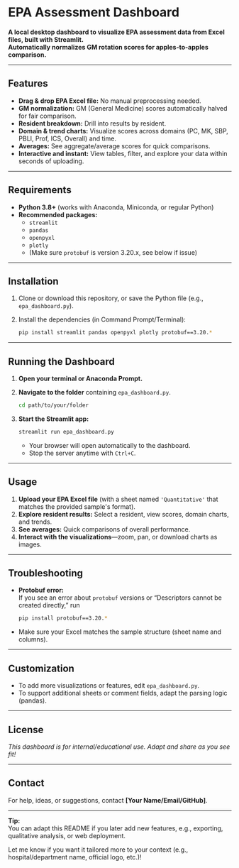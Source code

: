 # EPA Assessment Dashboard

**A local desktop dashboard to visualize EPA assessment data from Excel files, built with Streamlit.**  
**Automatically normalizes GM rotation scores for apples-to-apples comparison.**

***

## Features

- **Drag &amp; drop EPA Excel file:** No manual preprocessing needed.
- **GM normalization:** GM (General Medicine) scores automatically halved for fair comparison.
- **Resident breakdown:** Drill into results by resident.
- **Domain & trend charts:** Visualize scores across domains (PC, MK, SBP, PBLI, Prof, ICS, Overall) and time.
- **Averages:** See aggregate/average scores for quick comparisons.
- **Interactive and instant:** View tables, filter, and explore your data within seconds of uploading.

***

## Requirements

- **Python 3.8+** (works with Anaconda, Miniconda, or regular Python)
- **Recommended packages:**  
    - `streamlit`
    - `pandas`
    - `openpyxl`
    - `plotly`
    - (Make sure `protobuf` is version 3.20.x, see below if issue)

***

## Installation

1. Clone or download this repository, or save the Python file (e.g., `epa_dashboard.py`).
2. Install the dependencies (in Command Prompt/Terminal):

    ```bash
    pip install streamlit pandas openpyxl plotly protobuf==3.20.*
    ```

***

## Running the Dashboard

1. **Open your terminal or Anaconda Prompt.**
2. **Navigate to the folder** containing `epa_dashboard.py`.

    ```bash
    cd path/to/your/folder
    ```

3. **Start the Streamlit app:**

    ```bash
    streamlit run epa_dashboard.py
    ```

    - Your browser will open automatically to the dashboard.
    - Stop the server anytime with `Ctrl+C`.

***

## Usage

1. **Upload your EPA Excel file** (with a sheet named `'Quantitative'` that matches the provided sample's format).
2. **Explore resident results:** Select a resident, view scores, domain charts, and trends.
3. **See averages:** Quick comparisons of overall performance.
4. **Interact with the visualizations**—zoom, pan, or download charts as images.

***

## Troubleshooting

- **Protobuf error:**  
  If you see an error about `protobuf` versions or “Descriptors cannot be created directly,” run

    ```bash
    pip install protobuf==3.20.*
    ```

- Make sure your Excel matches the sample structure (sheet name and columns).

***

## Customization

- To add more visualizations or features, edit `epa_dashboard.py`.
- To support additional sheets or comment fields, adapt the parsing logic (pandas).

***

## License

*This dashboard is for internal/educational use. Adapt and share as you see fit!*

***

## Contact

For help, ideas, or suggestions, contact **[Your Name/Email/GitHub]**.

***

**Tip:**  
You can adapt this README if you later add new features, e.g., exporting, qualitative analysis, or web deployment.

Let me know if you want it tailored more to your context (e.g., hospital/department name, official logo, etc.)!

